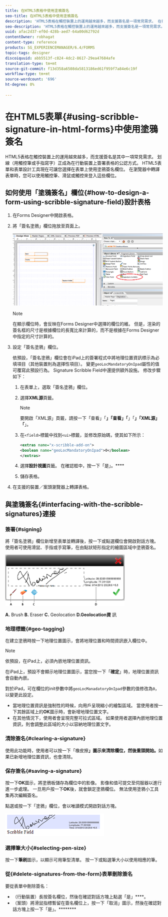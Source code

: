 ```yaml
---
title: 在HTML5表格中使用塗鴉簽名
seo-title: 在HTML5表格中使用塗鴉簽名
description: 'HTML5表格在觸控裝置上的運用越來越多，而支援簽名是一項常見需求。 在行動裝置上簽署檔案已成為在行動裝置上簽署表格的公認方式。 '
seo-description: 'HTML5表格在觸控裝置上的運用越來越多，而支援簽名是一項常見需求。 在行動裝置上簽署檔案已成為在行動裝置上簽署表格的公認方式。 '
uuid: afac2d37-ef0d-428b-aed7-64a00d62792d
contentOwner: robhagat
content-type: reference
products: SG_EXPERIENCEMANAGER/6.4/FORMS
topic-tags: designer
discoiquuid: abb5513f-c824-4dc2-8617-29ea47684afe
translation-type: tm+mt
source-git-commit: f13d358a6508da5813186ed61f959f7a84e6c19f
workflow-type: tm+mt
source-wordcount: '696'
ht-degree: 0%

---
```



# 在HTML5表單{#using-scribble-signature-in-html-forms}中使用塗鴉簽名

HTML5表格在觸控裝置上的運用越來越多，而支援簽名是其中一項常見需求。 划線（用觸控筆或手指寫字）正成為在行動裝置上簽署表格的公認方式。 HTML5表單和表單設計工具現在可讓您選擇在表單上使用塗鴉簽名欄位。 在瀏覽器中轉譯表單時，您可以使用觸控筆、滑鼠或觸控來登入這些欄位。

## 如何使用「塗鴉簽名」欄位{#how-to-design-a-form-using-scribble-signature-field}設計表格

1. 在Forms Designer中開啟表格。
1. 將「簽名塗鴉」欄位拖放至頁面上。

   ![designer_scribble](assets/designer_scribble.png)

   >[!NOTE]
   >
   >在顯示欄位時，會反映在Forms Designer中選擇的欄位的維。 但是，渲染的簽名框的尺寸是根據欄位的長寬比來計算的，而不是根據在Forms Designer中指定的尺寸計算的。

1. 設定「簽名塗鴉」欄位。

   依預設，「簽名塗鴉」欄位會在iPad上的簽署程式中將地理位置資訊標示為必填項目（其他裝置則為選擇性項目）。 變更`geoLocMandatoryOnIpad`屬性的值可覆寫此預設行為。 Signature Scribble Field中還提供額外設施。 修改步驟如下：

   1. 在表單上，選取「簽名塗鴉」欄位。
   1. 選擇&#x200B;**XML源**&#x200B;頁籤。

      >[!NOTE]
      >
      >要開啟「XML源」頁籤，請按一下「查看」「**」「查看」「**」「**」「XML源」「**」。

   1. 在`<field>`標籤中找到`<ui>`標籤，並修改原始碼，使其如下所示：

      ```xml
      <extras name="x-scribble-add-on">
      <boolean name="geoLocMandatoryOnIpad">0</boolean>
      </extras>
      ```

   1. 選擇&#x200B;**設計視圖**&#x200B;頁籤。 在確認框中，按一下「是」。****
   1. 儲存表格。

1. 在支援的裝置／案頭瀏覽器上轉譯表格。

## 與塗鴉簽名{#interfacing-with-the-scribble-signatures}連接

### 簽署{#signing}

將「簽名塗鴉」欄位新增至表單並轉譯後，按一下或點選欄位會開啟對話方塊。 使用者可使用滑鼠、手指或手寫筆，在由點狀矩形指定的繪圖區域中塗鴉簽名。

![地理位置](assets/geolocation.png)

**A.** Brush  **B.** Eraser  **C.** Geolocation  **D.Geolocation資** 訊

### 地理標籤{#geo-tagging}

在建立塗鴉時按一下地理位置圖示，會將地理位置和時間資訊嵌入欄位中。

>[!NOTE]
依預設，在iPad上，必須內嵌地理位置資訊。

在iPad上，預設不會顯示地理位置圖示，當您按一下「**確定**」時，地理位置資訊會自動內嵌。

對於iPad，可在欄位的init參數中將`geoLocManadatoryOnIpad`參數的值修改為`0`，以變更此設定。

* 當地理位置資訊是強制性的時候，向用戶呈現縮小的繪製區域。 當使用者按一下其餘區域上的&#x200B;**OK**&#x200B;圖示時，會新增地理位置文字。
* 在其他情況下，使用者會呈現完整可拉式區域。 如果使用者選擇內嵌地理位置資訊，則會調整此區域的大小以容納地理位置文字。

### 清除簽名{#clearing-a-signature}

使用此功能時，使用者可以按一下「橡皮擦&#x200B;**」圖示來清除欄位，然後重頭開始。**&#x200B;如果已新增地理位置資訊，也會清除。

### 保存簽名{#saving-a-signature}

按一下&#x200B;**OK**&#x200B;圖示，將塗鴉板儲存為欄位中的影像。 影像和值可提交至伺服器以進行進一步處理。 一旦用戶按一下&#x200B;**OK**&#x200B;後，就會鎖定塗鴉欄位。 無法使用塗鴉小工具集再次編輯簽名。

點選或按一下「塗鴉」欄位，會以唯讀模式開啟對話方塊。

![3](assets/3.png)

### 選擇筆大小{#selecting-pen-size}

按一下&#x200B;**筆刷**&#x200B;圖示，以顯示可用筆型清單。 按一下或點選筆大小以使用相應的筆。

### 從{#delete-signatures-from-the-form}表單刪除簽名

要從表單中刪除簽名：

* （行動裝置）長按簽名欄位，然後在確認對話方塊上點選「是」****。
* （案頭）將滑鼠指標暫留在簽名欄位上，按一下「取消」圖示，然後在確認對話方塊上按一下「是」。********
